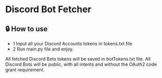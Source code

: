 # Discord Bot Fetcher

## 🔒 How to use

- 1 Input all your Discord Accounts tokens in tokens.txt file
- 2 Run main.py file and enjoy.

All fetched Discord Bots tokens will be saved in botTokens.txt file.
All Discord Bots will be public, with all intents and without the OAuth2 code grant requirement.

